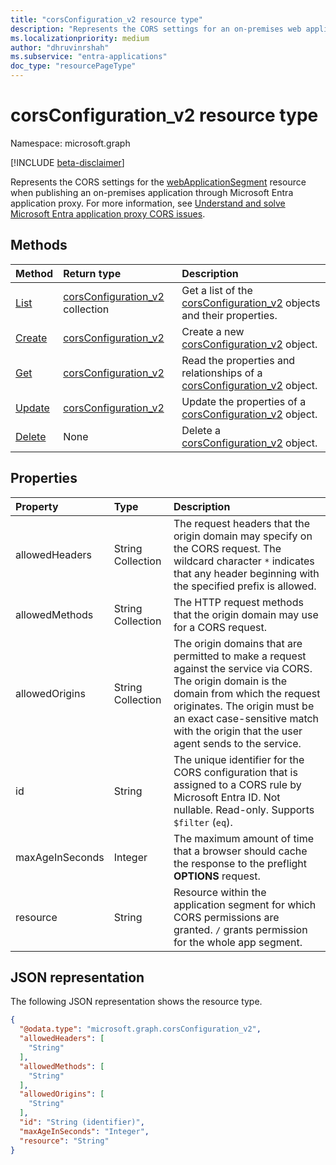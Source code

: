 ```yaml
---
title: "corsConfiguration_v2 resource type"
description: "Represents the CORS settings for an on-premises web application segment published via Application Proxy."
ms.localizationpriority: medium
author: "dhruvinrshah"
ms.subservice: "entra-applications"
doc_type: "resourcePageType"
---
```


# corsConfiguration_v2 resource type

Namespace: microsoft.graph

[!INCLUDE [beta-disclaimer](../../includes/beta-disclaimer.md)]

Represents the CORS settings for the [webApplicationSegment](webapplicationsegment.md) resource when publishing an on-premises application through Microsoft Entra application proxy. For more information, see [Understand and solve Microsoft Entra application proxy CORS issues](/azure/active-directory/app-proxy/application-proxy-understand-cors-issues).

## Methods
|Method|Return type|Description|
|:---|:---|:---|
|[List](../api/webapplicationsegment-list-corsconfigurations.md)|[corsConfiguration_v2](../resources/corsconfiguration_v2.md) collection|Get a list of the [corsConfiguration_v2](../resources/corsconfiguration_v2.md) objects and their properties.|
|[Create](../api/webapplicationsegment-post-corsconfigurations.md)|[corsConfiguration_v2](../resources/corsconfiguration_v2.md)|Create a new [corsConfiguration_v2](../resources/corsconfiguration_v2.md) object.|
|[Get](../api/corsconfiguration_v2-get.md)|[corsConfiguration_v2](../resources/corsconfiguration_v2.md)|Read the properties and relationships of a [corsConfiguration_v2](../resources/corsconfiguration_v2.md) object.|
|[Update](../api/corsconfiguration_v2-update.md)|[corsConfiguration_v2](../resources/corsconfiguration_v2.md)|Update the properties of a [corsConfiguration_v2](../resources/corsconfiguration_v2.md) object.|
|[Delete](../api/webapplicationsegment-delete-corsconfigurations.md)|None|Delete a [corsConfiguration_v2](../resources/corsconfiguration_v2.md) object.|

## Properties

| Property     | Type        | Description |
|:-------------|:------------|:------------|
|allowedHeaders|String Collection|The request headers that the origin domain may specify on the CORS request. The wildcard character `*` indicates that any header beginning with the specified prefix is allowed.|
|allowedMethods|String Collection|The HTTP request methods that the origin domain may use for a CORS request.|
|allowedOrigins|String Collection|The origin domains that are permitted to make a request against the service via CORS. The origin domain is the domain from which the request originates. The origin must be an exact case-sensitive match with the origin that the user agent sends to the service. |
|id|String|The unique identifier for the CORS configuration that is assigned to a CORS rule by Microsoft Entra ID. Not nullable. Read-only. Supports `$filter` (`eq`).  |
|maxAgeInSeconds|Integer|The maximum amount of time that a browser should cache the response to the preflight **OPTIONS** request.|
|resource|String|Resource within the application segment for which CORS permissions are granted. `/` grants permission for the whole app segment.|


## JSON representation

The following JSON representation shows the resource type.

<!-- {
  "blockType": "resource",
  "optionalProperties": [

  ],
  "@odata.type": "microsoft.graph.corsConfiguration_v2",
  "baseType": null
}-->

```json
{
  "@odata.type": "microsoft.graph.corsConfiguration_v2",
  "allowedHeaders": [
    "String"
  ],
  "allowedMethods": [
    "String"
  ],
  "allowedOrigins": [
    "String"
  ],
  "id": "String (identifier)",
  "maxAgeInSeconds": "Integer",
  "resource": "String"
}
```

<!-- {
  "type": "#page.annotation",
  "description": "corsConfiguration resource",
  "keywords": "",
  "section": "documentation",
  "tocPath": ""
}-->
